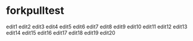 # forkpulltest
edit1
edit2
edit3
edit4
edit5
edit6
edit7
edit8
edit9
edit10
edit11
edit12
edit13
edit14
edit15
edit16
edit17
edit18
edit19
edit20
